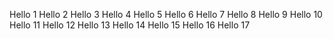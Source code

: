 Hello 1
Hello 2
Hello 3
Hello 4
Hello 5
Hello 6
Hello 7
Hello 8
Hello 9
Hello 10
Hello 11
Hello 12
Hello 13
Hello 14
Hello 15
Hello 16
Hello 17
